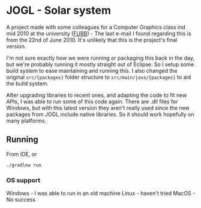JOGL - Solar system
===================

A project made with some colleagues for a Computer Graphics class ind mid 2010 at the university ([FURB](https://www.furb.br/)) - The last e-mail I found regarding this is from the 22nd of June 2010. It's unlikely that this is the project's final version.

I'm not sure exactly how we were running or packaging this back in the day, but we're probably running it mostly straight out of Eclipse.
So I setup some build system to ease maintaining and running this. 
I also changed the original `src/{packages}` folder structure to `src/main/java/{packages}` to aid the build system.

After upgrading libraries to recent ones, and adapting the code to fit new APIs, I was able to run some of this code again.
There are .dll files for Windows, but with this latest version they aren't really used since the new packages from JOGL include native libraries.
So it should work hopefully on many platforms.

## Running

From IDE, or

```shell
./gradlew run
```

### OS support

Windows - I was able to run in an old machine
Linux - haven't tried
MacOS - No success
